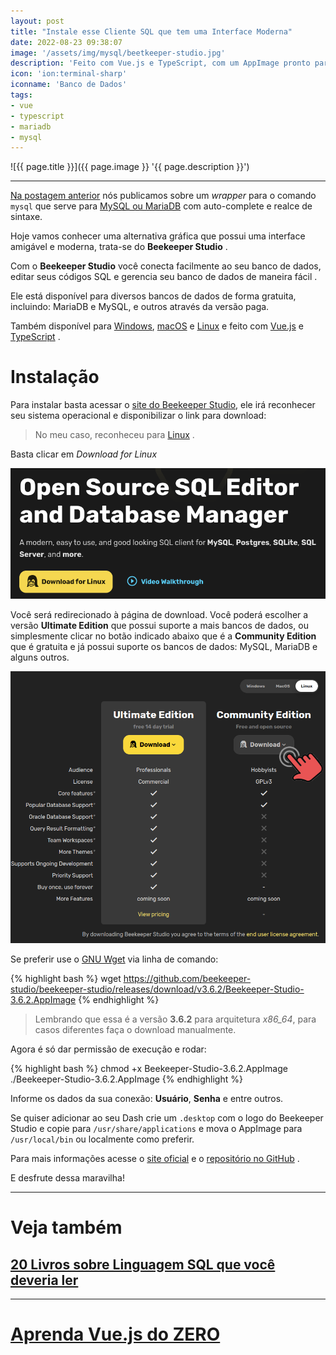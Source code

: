 ```yaml
---
layout: post
title: "Instale esse Cliente SQL que tem uma Interface Moderna"
date: 2022-08-23 09:38:07
image: '/assets/img/mysql/beetkeeper-studio.jpg'
description: 'Feito com Vue.js e TypeScript, com um AppImage pronto para rodar no seu Desktop.'
icon: 'ion:terminal-sharp'
iconname: 'Banco de Dados'
tags:
- vue
- typescript
- mariadb
- mysql
---
```


![{{ page.title }}]({{ page.image }} '{{ page.description }}')

---

[Na postagem anterior](https://terminalroot.com.br/2022/08/use-um-comando-para-o-mysql-com-autocomplete.html) nós publicamos sobre um *wrapper* para o comando `mysql` que serve para [MySQL ou MariaDB](https://terminalroot.com.br/tags#mariadb) com auto-complete e realce de sintaxe.

Hoje vamos conhecer uma alternativa gráfica que possui uma interface amigável e moderna, trata-se do **Beekeeper Studio** .

Com o **Beekeeper Studio** você conecta facilmente ao seu banco de dados, editar seus códigos SQL e gerencia seu banco de dados de maneira fácil .

Ele está disponível para diversos bancos de dados de forma gratuita, incluindo: MariaDB e MySQL, e outros através da versão paga.

Também disponível para [Windows](https://terminalroot.com.br/tags#windows), [macOS](https://terminalroot.com.br/tags#macos) e [Linux](https://terminalroot.com.br/linux) e feito com [Vue.js](https://terminalroot.com.br/vue) e [TypeScript](https://terminalroot.com.br/tags#typescript) .

# Instalação
Para instalar basta acessar o [site do Beekeeper Studio](https://www.beekeeperstudio.io/), ele irá reconhecer seu sistema operacional e disponibilizar o link para download:
> No meu caso, reconheceu para [Linux](https://terminalroot.com.br/tags#linux) .

Basta clicar em *Download for Linux*

![Download Beekeeper Studio](/assets/img/mysql/download-beetkeeper.png) 

Você será redirecionado à página de download. Você poderá escolher a versão **Ultimate Edition** que possui suporte a mais bancos de dados, ou simplesmente clicar no botão indicado abaixo que é a **Community Edition** que é gratuita e já possui suporte os bancos de dados: MySQL, MariaDB e alguns outros.

![AppImage Beekeeper Studio](/assets/img/mysql/appimage-beetkeeper.png)

Se preferir use o [GNU Wget](https://terminalroot.com.br/2019/05/aprenda-a-explorar-o-comando-wget.html) via linha de comando:

{% highlight bash %}
wget https://github.com/beekeeper-studio/beekeeper-studio/releases/download/v3.6.2/Beekeeper-Studio-3.6.2.AppImage
{% endhighlight %}
> Lembrando que essa é a versão **3.6.2** para arquitetura *x86_64*, para casos diferentes faça o download manualmente.

Agora é só dar permissão de execução e rodar:

{% highlight bash %}
chmod +x Beekeeper-Studio-3.6.2.AppImage
./Beekeeper-Studio-3.6.2.AppImage
{% endhighlight %}

Informe os dados da sua conexão: **Usuário**, **Senha** e entre outros.

Se quiser adicionar ao seu Dash crie um `.desktop` com o logo do Beekeeper Studio e copie para `/usr/share/applications` e mova o AppImage para `/usr/local/bin` ou localmente como preferir.

Para mais informações acesse o [site oficial](https://www.beekeeperstudio.io/) e o [repositório no GitHub](https://github.com/beekeeper-studio/beekeeper-studio) .

E desfrute dessa maravilha!

---

# Veja também 
## [20 Livros sobre Linguagem SQL que você deveria ler](https://terminalroot.com.br/2023/05/20-livros-sobre-linguagem-sql-que-voce-deveria-ler.html)

---

# [Aprenda Vue.js do ZERO](https://terminalroot.com.br/vue)




